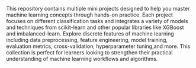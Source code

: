 This repository contains multiple mini projects designed to help you master machine learning concepts through hands-on practice.
Each project focuses on different classification tasks and integrates a variety of models and techniques from scikit-learn and other popular libraries like XGBoost and imbalanced-learn.
Explore discrete features of machine learning including data preprocessing, feature engineering, model training, evaluation metrics, cross-validation, hyperparameter tuning,and more.
This collection is perfect for learners looking to strengthen their practical understanding of machine learning workflows and algorithms.
